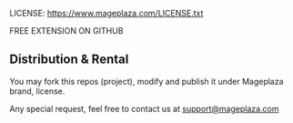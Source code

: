 LICENSE: https://www.mageplaza.com/LICENSE.txt

FREE EXTENSION ON GITHUB

## Distribution & Rental

You may fork this repos (project), modify and publish it under Mageplaza brand, license.

Any special request, feel free to contact us at support@mageplaza.com
